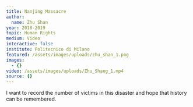 ```yaml
---
title: Nanjing Massacre
author:
  name: Zhu Shan
year: 2018-2019
topic: Human Rights
medium: Video
interactive: false
institute: Politecnico di Milano
featured: /assets/images/uploads/zhu_shan_1.png
images:
  - {}
video: /assets/images/uploads/Zhu_Shang_1.mp4
source: {}
---
```

I want to record the number of victims in this disaster and hope that history can be remembered.
